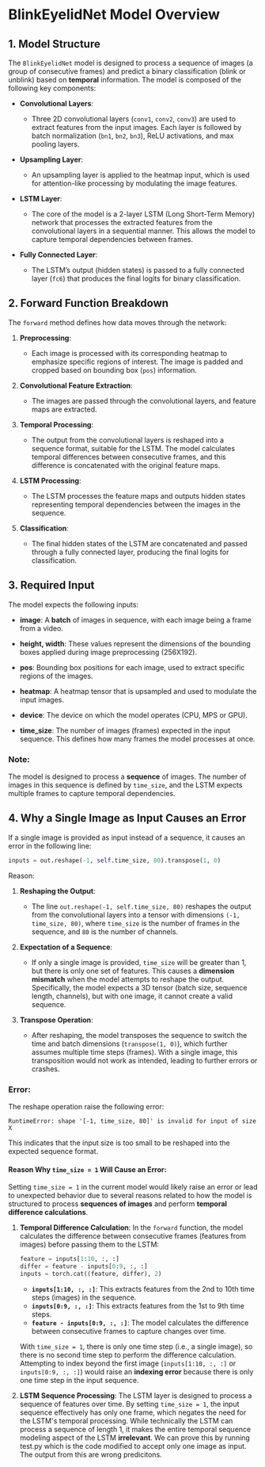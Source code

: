 # BlinkEyelidNet Model Overview

## 1. **Model Structure**

The `BlinkEyelidNet` model is designed to process a sequence of images (a group of consecutive frames) and predict a binary classification (blink or unblink) based on **temporal** information. The model is composed of the following key components:

- **Convolutional Layers**:
    - Three 2D convolutional layers (`conv1`, `conv2`, `conv3`) are used to extract features from the input images. Each layer is followed by batch normalization (`bn1`, `bn2`, `bn3`), ReLU activations, and max pooling layers.

- **Upsampling Layer**:
    - An upsampling layer is applied to the heatmap input, which is used for attention-like processing by modulating the image features.

- **LSTM Layer**:
    - The core of the model is a 2-layer LSTM (Long Short-Term Memory) network that processes the extracted features from the convolutional layers in a sequential manner. This allows the model to capture temporal dependencies between frames.

- **Fully Connected Layer**:
    - The LSTM’s output (hidden states) is passed to a fully connected layer (`fc6`) that produces the final logits for binary classification.

## 2. **Forward Function Breakdown**

The `forward` method defines how data moves through the network:

1. **Preprocessing**:
    - Each image is processed with its corresponding heatmap to emphasize specific regions of interest. The image is padded and cropped based on bounding box (`pos`) information.

2. **Convolutional Feature Extraction**:
    - The images are passed through the convolutional layers, and feature maps are extracted.

3. **Temporal Processing**:
    - The output from the convolutional layers is reshaped into a sequence format, suitable for the LSTM. The model calculates temporal differences between consecutive frames, and this difference is concatenated with the original feature maps.

4. **LSTM Processing**:
    - The LSTM processes the feature maps and outputs hidden states representing temporal dependencies between the images in the sequence.

5. **Classification**:
    - The final hidden states of the LSTM are concatenated and passed through a fully connected layer, producing the final logits for classification.

## 3. **Required Input**

The model expects the following inputs:

- **image**: A **batch** of images in sequence, with each image being a frame from a video.

- **height, width**: These values represent the dimensions of the bounding boxes applied during image preprocessing (256X192).

- **pos**: Bounding box positions for each image, used to extract specific regions of the images.

- **heatmap**: A heatmap tensor that is upsampled and used to modulate the input images.

- **device**: The device on which the model operates (CPU, MPS or GPU).

- **time_size**: The number of images (frames) expected in the input sequence. This defines how many frames the model processes at once.

### **Note**:
The model is designed to process a **sequence** of images. The number of images in this sequence is defined by `time_size`, and the LSTM expects multiple frames to capture temporal dependencies.

## 4. **Why a Single Image as Input Causes an Error**

If a single image is provided as input instead of a sequence, it causes an error in the following line:

```python
inputs = out.reshape(-1, self.time_size, 80).transpose(1, 0)
```

Reason:

1. **Reshaping the Output**:
    - The line `out.reshape(-1, self.time_size, 80)` reshapes the output from the convolutional layers into a tensor with dimensions `(-1, time_size, 80)`, where `time_size` is the number of frames in the sequence, and `80` is the number of channels.

2. **Expectation of a Sequence**:
    - If only a single image is provided, `time_size` will be greater than 1, but there is only one set of features. This causes a **dimension mismatch** when the model attempts to reshape the output. Specifically, the model expects a 3D tensor (batch size, sequence length, channels), but with one image, it cannot create a valid sequence.

3. **Transpose Operation**:
    - After reshaping, the model transposes the sequence to switch the time and batch dimensions (`transpose(1, 0)`), which further assumes multiple time steps (frames). With a single image, this transposition would not work as intended, leading to further errors or crashes.

### **Error**:
The reshape operation raise the following error:
```
RuntimeError: shape '[-1, time_size, 80]' is invalid for input of size X
```
This indicates that the input size is too small to be reshaped into the expected sequence format.

#### Reason Why `time_size = 1` Will Cause an Error:

Setting `time_size = 1` in the current model would likely raise an error or lead to unexpected behavior due to several reasons related to how the model is structured to process **sequences of images** and perform **temporal difference calculations**.

1. **Temporal Difference Calculation**:
   In the `forward` function, the model calculates the difference between consecutive frames (features from images) before passing them to the LSTM:

   ```python
   feature = inputs[1:10, :, :]
   differ = feature - inputs[0:9, :, :]
   inputs = torch.cat((feature, differ), 2)
   ```

    - **`inputs[1:10, :, :]`**: This extracts features from the 2nd to 10th time steps (images) in the sequence.
    - **`inputs[0:9, :, :]`**: This extracts features from the 1st to 9th time steps.
    - **`feature - inputs[0:9, :, :]`**: The model calculates the difference between consecutive frames to capture changes over time.

   With `time_size = 1`, there is only one time step (i.e., a single image), so there is no second time step to perform the difference calculation. Attempting to index beyond the first image (`inputs[1:10, :, :]` or `inputs[0:9, :, :]`) would raise an **indexing error** because there is only one time step in the input sequence.

2. **LSTM Sequence Processing**:
   The LSTM layer is designed to process a sequence of features over time. By setting `time_size = 1`, the input sequence effectively has only one frame, which negates the need for the LSTM's temporal processing. While technically the LSTM can process a sequence of length 1, it makes the entire temporal sequence modeling aspect of the LSTM **irrelevant**. We can prove this by running test.py which is the code modified to accept only one image as input. The output from this are wrong predicitons.
